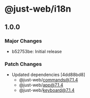 # @just-web/i18n

## 1.0.0

### Major Changes

- b52753be: Initial release

### Patch Changes

- Updated dependencies [4dd88bd8]
  - @just-web/commands@7.1.4
  - @just-web/app@7.1.4
  - @just-web/keyboard@7.1.4
